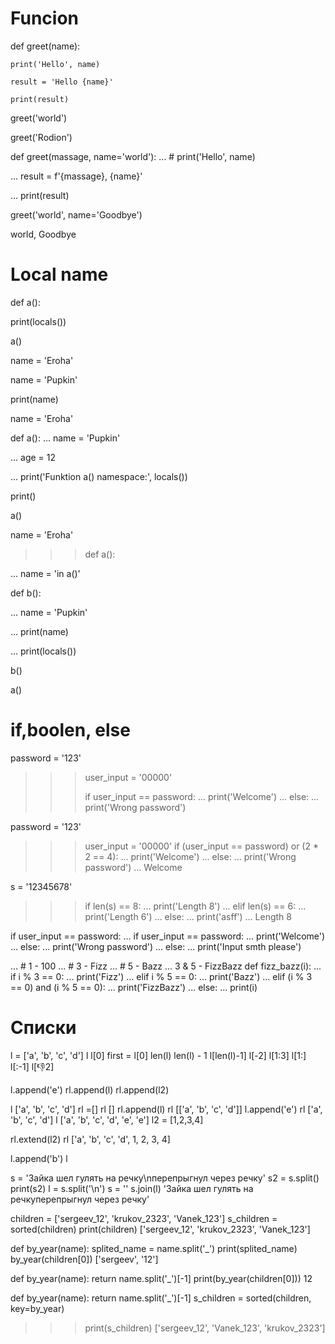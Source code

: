 # Funcion

def greet(name):
    
    print('Hello', name)
    
    result = 'Hello {name}'
    
    print(result)

greet('world')

greet('Rodion')

def greet(massage, name='world'):
...     # print('Hello', name)

...       result = f'{massage}, {name}'

...       print(result)

greet('world', name='Goodbye')

world, Goodbye

# Local name
def a():

  print(locals())

  a()

name = 'Eroha'

  name = 'Pupkin'
  
  print(name)


name = 'Eroha'

def a():
...     name = 'Pupkin'

...     age = 12

...     print('Funktion a() namespace:', locals())

print()

a()



name = 'Eroha'

>>> def a():

...     name = 'in a()'

def b():

...     name = 'Pupkin'

...     print(name)

...     print(locals())

  b()
  
a()

# if,boolen, else 
password = '123'
>>> user_input = '00000'
>>> 
>>> if user_input == password:
...     print('Welcome')
... else:
...     print('Wrong password')

password = '123'
>>> user_input = '00000'
>>> if (user_input == password) or (2 * 2 == 4):
...     print('Welcome')
... else:
...     print('Wrong password')
... 
Welcome

s = '12345678'
>>> 
>>> if len(s) == 8:
...     print('Length 8')
... elif  len(s) == 6:
...     print('Length 6')
... else:
...     print('asff')
... 
Length 8

 if user_input == password:
...     if user_input == password:
...             print('Welcome')
...     else:
...             print('Wrong password')
... else:
...     print('Input smth please')
 
... # 1 - 100
... # 3 - Fizz
... # 5 - Bazz
...  3 & 5 - FizzBazz
def fizz_bazz(i):
...     if i % 3 == 0:
...             print('Fizz')
...     elif i % 5 == 0:
...             print('Bazz')
...     elif (i % 3 == 0) and (i % 5 == 0):
...             print('FizzBazz')
...     else:
...             print(i)

# Списки

l = ['a', 'b', 'c', 'd']
l
l[0] 
first = l[0]
len(l)
len(l) - 1
l[len(l)-1]
l[-2]
l[1:3]
l[1:]
l[:-1]
l[:-1:2]

l.append('e')
rl.append(l)
rl.append(l2)

l
['a', 'b', 'c', 'd']
rl =[]
rl
[]
rl.append(l)
rl
[['a', 'b', 'c', 'd']]
l.append('e')
rl
['a', 'b', 'c', 'd']
l
['a', 'b', 'c', 'd', 'e', 'e']
l2 = [1,2,3,4] 

rl.extend(l2)
rl
['a', 'b', 'c', 'd', 1, 2, 3, 4]

l.append('b')
l

s = 'Зайка шел гулять на речку\nперепрыгнул через речку'
s2 = s.split()
print(s2)
l = s.split('\n')
 s = ''
s.join(l)
'Зайка шел гулять на речкуперепрыгнул через речку'

children = ['sergeev_12', 'krukov_2323', 'Vanek_123']
s_children = sorted(children)
print(children)
['sergeev_12', 'krukov_2323', 'Vanek_123']

def by_year(name):
     splited_name = name.split('_')
     print(splited_name)
 by_year(children[0])
['sergeev', '12']

def by_year(name):
 return name.split('_')[-1] 
 print(by_year(children[0]))
12

def by_year(name):
return name.split('_')[-1]
 s_children = sorted(children, key=by_year)
>>> print(s_children)
['sergeev_12', 'Vanek_123', 'krukov_2323']
